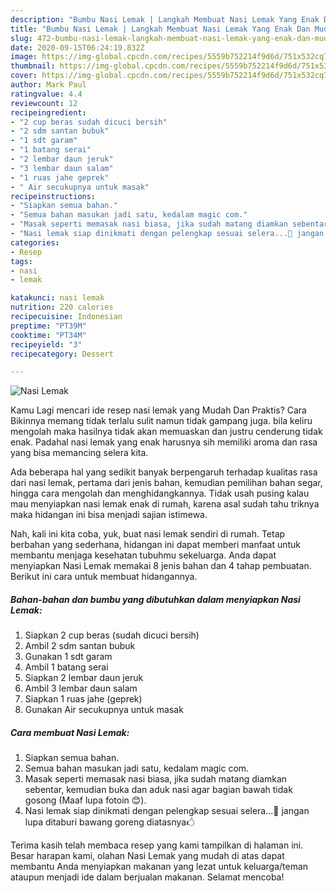 ```yaml
---
description: "Bumbu Nasi Lemak | Langkah Membuat Nasi Lemak Yang Enak Dan Mudah"
title: "Bumbu Nasi Lemak | Langkah Membuat Nasi Lemak Yang Enak Dan Mudah"
slug: 472-bumbu-nasi-lemak-langkah-membuat-nasi-lemak-yang-enak-dan-mudah
date: 2020-09-15T06:24:19.832Z
image: https://img-global.cpcdn.com/recipes/5559b752214f9d6d/751x532cq70/nasi-lemak-foto-resep-utama.jpg
thumbnail: https://img-global.cpcdn.com/recipes/5559b752214f9d6d/751x532cq70/nasi-lemak-foto-resep-utama.jpg
cover: https://img-global.cpcdn.com/recipes/5559b752214f9d6d/751x532cq70/nasi-lemak-foto-resep-utama.jpg
author: Mark Paul
ratingvalue: 4.4
reviewcount: 12
recipeingredient:
- "2 cup beras sudah dicuci bersih"
- "2 sdm santan bubuk"
- "1 sdt garam"
- "1 batang serai"
- "2 lembar daun jeruk"
- "3 lembar daun salam"
- "1 ruas jahe geprek"
- " Air secukupnya untuk masak"
recipeinstructions:
- "Siapkan semua bahan."
- "Semua bahan masukan jadi satu, kedalam magic com."
- "Masak seperti memasak nasi biasa, jika sudah matang diamkan sebentar, kemudian buka dan aduk nasi agar bagian bawah tidak gosong (Maaf lupa fotoin 😊)."
- "Nasi lemak siap dinikmati dengan pelengkap sesuai selera...🤗 jangan lupa ditaburi bawang goreng diatasnya🖒"
categories:
- Resep
tags:
- nasi
- lemak

katakunci: nasi lemak 
nutrition: 220 calories
recipecuisine: Indonesian
preptime: "PT39M"
cooktime: "PT34M"
recipeyield: "3"
recipecategory: Dessert

---
```



![Nasi Lemak](https://img-global.cpcdn.com/recipes/5559b752214f9d6d/751x532cq70/nasi-lemak-foto-resep-utama.jpg)

Kamu Lagi mencari ide resep nasi lemak yang Mudah Dan Praktis? Cara Bikinnya memang tidak terlalu sulit namun tidak gampang juga. bila keliru mengolah maka hasilnya tidak akan memuaskan dan justru cenderung tidak enak. Padahal nasi lemak yang enak harusnya sih memiliki aroma dan rasa yang bisa memancing selera kita.

Ada beberapa hal yang sedikit banyak berpengaruh terhadap kualitas rasa dari nasi lemak, pertama dari jenis bahan, kemudian pemilihan bahan segar, hingga cara mengolah dan menghidangkannya. Tidak usah pusing kalau mau menyiapkan nasi lemak enak di rumah, karena asal sudah tahu triknya maka hidangan ini bisa menjadi sajian istimewa.




Nah, kali ini kita coba, yuk, buat nasi lemak sendiri di rumah. Tetap berbahan yang sederhana, hidangan ini dapat memberi manfaat untuk membantu menjaga kesehatan tubuhmu sekeluarga. Anda dapat menyiapkan Nasi Lemak memakai 8 jenis bahan dan 4 tahap pembuatan. Berikut ini cara untuk membuat hidangannya.

<!--inarticleads1-->

##### Bahan-bahan dan bumbu yang dibutuhkan dalam menyiapkan Nasi Lemak:

1. Siapkan 2 cup beras (sudah dicuci bersih)
1. Ambil 2 sdm santan bubuk
1. Gunakan 1 sdt garam
1. Ambil 1 batang serai
1. Siapkan 2 lembar daun jeruk
1. Ambil 3 lembar daun salam
1. Siapkan 1 ruas jahe (geprek)
1. Gunakan  Air secukupnya untuk masak




<!--inarticleads2-->

##### Cara membuat Nasi Lemak:

1. Siapkan semua bahan.
1. Semua bahan masukan jadi satu, kedalam magic com.
1. Masak seperti memasak nasi biasa, jika sudah matang diamkan sebentar, kemudian buka dan aduk nasi agar bagian bawah tidak gosong (Maaf lupa fotoin 😊).
1. Nasi lemak siap dinikmati dengan pelengkap sesuai selera...🤗 jangan lupa ditaburi bawang goreng diatasnya🖒




Terima kasih telah membaca resep yang kami tampilkan di halaman ini. Besar harapan kami, olahan Nasi Lemak yang mudah di atas dapat membantu Anda menyiapkan makanan yang lezat untuk keluarga/teman ataupun menjadi ide dalam berjualan makanan. Selamat mencoba!
